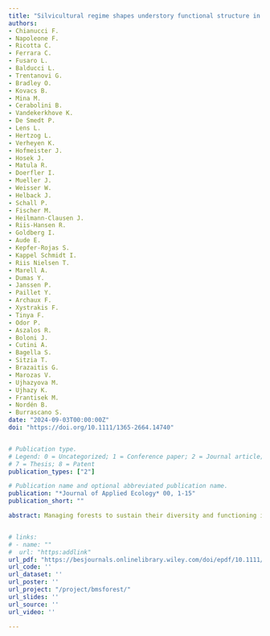 ```yaml
---
title: "Silvicultural regime shapes understory functional structure in European forests"
authors:
- Chianucci F.
- Napoleone F.
- Ricotta C.
- Ferrara C.
- Fusaro L.
- Balducci L.
- Trentanovi G.
- Bradley O.
- Kovacs B.
- Mina M.
- Cerabolini B.
- Vandekerkhove K.
- De Smedt P.
- Lens L.
- Hertzog L.
- Verheyen K.
- Hofmeister J.
- Hosek J.
- Matula R.
- Doerfler I.
- Mueller J.
- Weisser W.
- Helback J.
- Schall P.
- Fischer M.
- Heilmann-Clausen J.
- Riis-Hansen R.
- Goldberg I.
- Aude E.
- Kepfer-Rojas S.
- Kappel Schmidt I.
- Riis Nielsen T.
- Marell A.
- Dumas Y.
- Janssen P.
- Paillet Y.
- Archaux F.
- Xystrakis F.
- Tinya F.
- Odor P.
- Aszalos R.
- Boloni J.
- Cutini A.
- Bagella S.
- Sitzia T.
- Brazaitis G.
- Marozas V.
- Ujhazyova M.
- Ujhazy K.
- Frantisek M.
- Nordén B.
- Burrascano S. 
date: "2024-09-03T00:00:00Z"
doi: "https://doi.org/10.1111/1365-2664.14740"


# Publication type.
# Legend: 0 = Uncategorized; 1 = Conference paper; 2 = Journal article; 3 = Preprint / Working Paper; 4 = Report; 5 = Book; 6 = Book section;
# 7 = Thesis; 8 = Patent
publication_types: ["2"]

# Publication name and optional abbreviated publication name.
publication: "*Journal of Applied Ecology* 00, 1-15"
publication_short: ""

abstract: Managing forests to sustain their diversity and functioning is a major challenge in a changing world. Despite the key role of understory vegetation in driving forest biodiversity, regeneration and functioning, few studies address the functional dimensions of understory vegetation response to silvicultural management. We assessed the influence of the silvicultural regimes on the functional diversity and redundancy of European forest understory. We gathered vascular plant abundance data from more than 2000 plots in European forests, each associated with one out of the five most widespread silvicultural regimes. We used generalized linear mixed models to assess the effect of different silvicultural regimes on understory functional diversity (Rao's quadratic entropy) and functional redundancy, while accounting for climate and soil conditions, and explored the reciprocal relationship between three diversity components (functional diversity, redundancy and dominance) across silvicultural regimes through a ternary diversity diagram. Intensive silvicultural regimes are associated with a decrease in functional diversity and an increase in functional redundancy, compared with unmanaged conditions. This means that although intensive management may buffer communities' functions against species or functional losses, it also limits the range of understory response to environmental changes. Policy implications. Different silvicultural regimes influence different facets of understory functional features. While unmanaged forests can be used as a reference to design silvicultural practices in compliance with biodiversity conservation targets, different silvicultural options should be balanced at landscape scale to sustain the multiple forest functions that human societies are increasingly demanding.


# links:
# - name: ""
#  url: "https:addlink"
url_pdf: "https://besjournals.onlinelibrary.wiley.com/doi/epdf/10.1111/1365-2664.14740"
url_code: ''
url_dataset: ''
url_poster: ''
url_project: "/project/bmsforest/"
url_slides: ''
url_source: ''
url_video: ''

---
```

